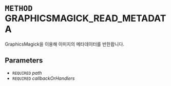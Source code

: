 # `METHOD` GRAPHICSMAGICK_READ_METADATA
GraphicsMagick을 이용해 이미지의 메타데이터를 반한홥니다.

## Parameters
* `REQUIRED` *path*
* `REQUIRED` *callbackOrHandlers*
